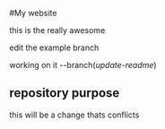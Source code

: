 #My website

this is the really awesome

edit the example branch

working on it --branch(_update-readme_)
## repository purpose

this will be a change thats conflicts